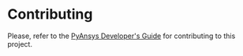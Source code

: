 # Contributing

Please, refer to the [PyAnsys Developer's Guide] for contributing to this project.

[PyAnsys Developer's Guide]: https://dev.docs.pyansys.com/index.html

<!-- Additional information for your project goes below this line -->